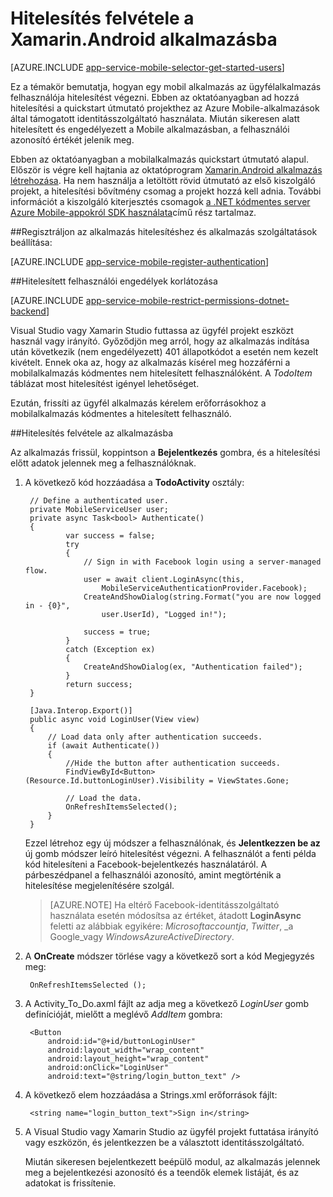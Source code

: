 <properties
    pageTitle="Első lépések az Android-alapú Xamarin Mobile-appokról hitelesítési"
    description="Megtudhatja, hogy miként Mobile-alkalmazások használata a Xamarin Android-alapú Identitásszolgáltatók, beleértve a AAD, a Google, a Facebook, a Twitteren és a Microsoft számos alkalmazását felhasználói hitelesítést végezni."
    services="app-service\mobile"
    documentationCenter="xamarin"
    authors="adrianhall"
    manager="dwrede"
    editor=""/>

<tags
    ms.service="app-service-mobile"
    ms.workload="mobile"
    ms.tgt_pltfrm="mobile-xamarin-android"
    ms.devlang="dotnet"
    ms.topic="article"
    ms.date="10/01/2016"
    ms.author="adrianha"/>

# <a name="add-authentication-to-your-xamarinandroid-app"></a>Hitelesítés felvétele a Xamarin.Android alkalmazásba

[AZURE.INCLUDE [app-service-mobile-selector-get-started-users](../../includes/app-service-mobile-selector-get-started-users.md)]

Ez a témakör bemutatja, hogyan egy mobil alkalmazás az ügyfélalkalmazás felhasználója hitelesítést végezni. Ebben az oktatóanyagban ad hozzá hitelesítési a quickstart útmutató projekthez az Azure Mobile-alkalmazások által támogatott identitásszolgáltató használata. Miután sikeresen alatt hitelesített és engedélyezett a Mobile alkalmazásban, a felhasználói azonosító értékét jelenik meg.

Ebben az oktatóanyagban a mobilalkalmazás quickstart útmutató alapul. Először is végre kell hajtania az oktatóprogram [Xamarin.Android alkalmazás létrehozása]. Ha nem használja a letöltött rövid útmutató az első kiszolgáló projekt, a hitelesítési bővítmény csomag a projekt hozzá kell adnia. További információt a kiszolgáló kiterjesztés csomagok [a .NET kódmentes server Azure Mobile-appokról SDK használata](app-service-mobile-dotnet-backend-how-to-use-server-sdk.md)című rész tartalmaz.

##<a name="register"></a>Regisztráljon az alkalmazás hitelesítéshez és alkalmazás szolgáltatások beállítása:

[AZURE.INCLUDE [app-service-mobile-register-authentication](../../includes/app-service-mobile-register-authentication.md)]

##<a name="permissions"></a>Hitelesített felhasználói engedélyek korlátozása

[AZURE.INCLUDE [app-service-mobile-restrict-permissions-dotnet-backend](../../includes/app-service-mobile-restrict-permissions-dotnet-backend.md)]

Visual Studio vagy Xamarin Studio futtassa az ügyfél projekt eszközt használ vagy irányító. Győződjön meg arról, hogy az alkalmazás indítása után következik (nem engedélyezett) 401 állapotkódot a esetén nem kezelt kivételt. Ennek oka az, hogy az alkalmazás kísérel meg hozzáférni a mobilalkalmazás kódmentes nem hitelesített felhasználóként. A *TodoItem* táblázat most hitelesítést igényel lehetőséget.

Ezután, frissíti az ügyfél alkalmazás kérelem erőforrásokhoz a mobilalkalmazás kódmentes a hitelesített felhasználó.

##<a name="add-authentication"></a>Hitelesítés felvétele az alkalmazásba

Az alkalmazás frissül, koppintson a **Bejelentkezés** gombra, és a hitelesítési előtt adatok jelennek meg a felhasználóknak.

1. A következő kód hozzáadása a **TodoActivity** osztály:

        // Define a authenticated user.
        private MobileServiceUser user;
        private async Task<bool> Authenticate()
        {
                var success = false;
                try
                {
                    // Sign in with Facebook login using a server-managed flow.
                    user = await client.LoginAsync(this,
                        MobileServiceAuthenticationProvider.Facebook);
                    CreateAndShowDialog(string.Format("you are now logged in - {0}",
                        user.UserId), "Logged in!");

                    success = true;
                }
                catch (Exception ex)
                {
                    CreateAndShowDialog(ex, "Authentication failed");
                }
                return success;
        }

        [Java.Interop.Export()]
        public async void LoginUser(View view)
        {
            // Load data only after authentication succeeds.
            if (await Authenticate())
            {
                //Hide the button after authentication succeeds.
                FindViewById<Button>(Resource.Id.buttonLoginUser).Visibility = ViewStates.Gone;

                // Load the data.
                OnRefreshItemsSelected();
            }
        }

    Ezzel létrehoz egy új módszer a felhasználónak, és **Jelentkezzen be az** új gomb módszer leíró hitelesítést végezni. A felhasználót a fenti példa kód hitelesíteni a Facebook-bejelentkezés használatáról. A párbeszédpanel a felhasználói azonosító, amint megtörténik a hitelesítése megjelenítésére szolgál.

    > [AZURE.NOTE] Ha eltérő Facebook-identitásszolgáltató használata esetén módosítsa az értéket, átadott **LoginAsync** feletti az alábbiak egyikére: _Microsoftaccountja_, _Twitter_, _a Google_vagy _WindowsAzureActiveDirectory_.

3. A **OnCreate** módszer törlése vagy a következő sort a kód Megjegyzés meg:

        OnRefreshItemsSelected ();

4. A Activity_To_Do.axml fájlt az adja meg a következő *LoginUser* gomb definícióját, mielőtt a meglévő *AddItem* gombra:

        <Button
            android:id="@+id/buttonLoginUser"
            android:layout_width="wrap_content"
            android:layout_height="wrap_content"
            android:onClick="LoginUser"
            android:text="@string/login_button_text" />

5. A következő elem hozzáadása a Strings.xml erőforrások fájlt:

        <string name="login_button_text">Sign in</string>

6. A Visual Studio vagy Xamarin Studio az ügyfél projekt futtatása irányító vagy eszközön, és jelentkezzen be a választott identitásszolgáltató.

    Miután sikeresen bejelentkezett beépülő modul, az alkalmazás jelennek meg a bejelentkezési azonosító és a teendők elemek listáját, és az adatokat is frissítenie.


<!-- URLs. -->
[Xamarin.Android alkalmazás létrehozása]: app-service-mobile-xamarin-android-get-started.md
